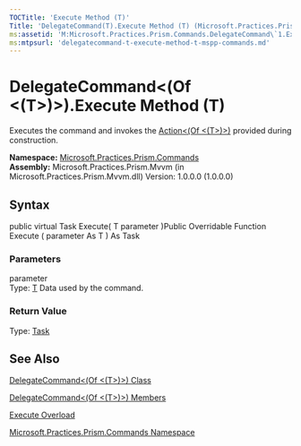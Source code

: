 ```yaml
---
TOCTitle: 'Execute Method (T)'
Title: 'DelegateCommand(T).Execute Method (T) (Microsoft.Practices.Prism.Commands)'
ms:assetid: 'M:Microsoft.Practices.Prism.Commands.DelegateCommand\`1.Execute(\`0)'
ms:mtpsurl: 'delegatecommand-t-execute-method-t-mspp-commands.md'
---
```


# DelegateCommand&lt;(Of &lt;(T&gt;)&gt;).Execute Method (T)

Executes the command and invokes the [Action&lt;(Of &lt;(T&gt;)&gt;)](http://msdn.microsoft.com/en-us/library/018hxwa8) provided during construction.

**Namespace:** [Microsoft.Practices.Prism.Commands](https://msdn.microsoft.com/library/microsoft.practices.prism.commands)
**Assembly:** Microsoft.Practices.Prism.Mvvm (in Microsoft.Practices.Prism.Mvvm.dll) Version: 1.0.0.0 (1.0.0.0)

## Syntax
public virtual Task Execute( T parameter )Public Overridable Function Execute ( parameter As T ) As Task

### Parameters

parameter  
Type: [T](https://msdn.microsoft.com/library/microsoft.practices.prism.commands.delegatecommand%601)
Data used by the command.

### Return Value

Type: [Task](http://msdn.microsoft.com/en-us/library/dd235678)

## See Also
[DelegateCommand&lt;(Of &lt;(T&gt;)&gt;) Class](https://msdn.microsoft.com/library/microsoft.practices.prism.commands.delegatecommand%601)

[DelegateCommand&lt;(Of &lt;(T&gt;)&gt;) Members](https://msdn.microsoft.com/allmembers.t:microsoft.practices.prism.commands.delegatecommand%601)

[Execute Overload](https://msdn.microsoft.com/overload:microsoft.practices.prism.commands.delegatecommand%601.execute)

[Microsoft.Practices.Prism.Commands Namespace](https://msdn.microsoft.com/library/microsoft.practices.prism.commands)
